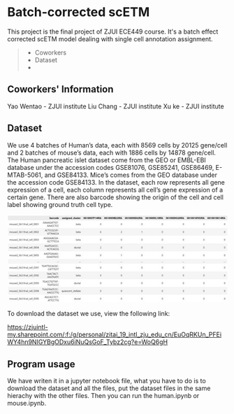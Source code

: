 # Batch-corrected scETM
This project is the final project of ZJUI ECE449 course. It's a batch effect corrected scETM model dealing with single cell annotation assignment. 

>* Coworkers
>* Dataset
>* 

## Coworkers' Information
Yao Wentao - ZJUI institute
Liu Chang  - ZJUI institute
Xu ke      - ZJUI institute

## Dataset
We use 4 batches of Human’s data, each with 8569 cells by 20125 gene/cell and 2 batches of mouse’s data, each with 1886 cells by 14878 gene/cell. The Human pancreatic islet dataset come from the GEO or EMBL-EBI database under the accession codes GSE81076, GSE85241, GSE86469, E-MTAB-5061, and GSE84133. Mice’s comes from the GEO database under the accession code GSE84133.
In the dataset, each row represents all gene expression of a cell, each column represents all cell’s gene expression of a certain gene. There are also barcode showing the origin of the cell and cell label showing ground truth cell type.

![dataset 图标](image/dataset.jpg)

To download the dataset we use, view the following link:

<https://zjuintl-my.sharepoint.com/:f:/g/personal/zitai_19_intl_zju_edu_cn/EuOqRKUn_PFEiWY4hn9NIGYBgODxu6iNuQsGoF_Tybz2cg?e=WoQ6gH>

## Program usage
We have writen it in a jupyter notebook file, what you have to do is to download the dataset and all the files, put the dataset files in the same hierachy with the other files. Then you can run the human.ipynb or mouse.ipynb.

## 
